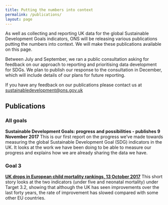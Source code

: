 ```yaml
---
title: Putting the numbers into context
permalink: /publications/
layout: page
---
```


As well as collecting and reporting UK data for the global Sustainable Development Goals indicators, ONS will be releasing various publications putting the numbers into context. We will make these publications available on this page.

Between July and September, we ran a public consultation asking for feedback on our approach to reporting and prioritising data development for SDGs. We plan to publish our response to the consultation in December, which will include details of our plans for future reporting.

If you have any feedback on our publications please contact us at <a href="mailto:sustainabledevelopment@ons.gov.uk">sustainabledevelopment@ons.gov.uk</a>

## Publications

### All goals

**Sustainable Development Goals: progress and possibilities - publishes 9 November 2017**
This is our first report on the progress we’ve made towards measuring the global Sustainable Development Goal (SDG) indicators in the UK. It looks at the work we have been doing to be able to measure our progress and explains how we are already sharing the data we have.

### Goal 3

**[UK drops in European child mortality rankings, 13 October 2017](https://visual.ons.gov.uk/uk-drops-in-european-child-mortality-rankings/)**
This short story looks at the two indicators (under five and neonatal mortality) under Target 3.2, showing that although the UK has seen improvements over the last forty years, the rate of improvement has slowed compared with some other EU countries.

